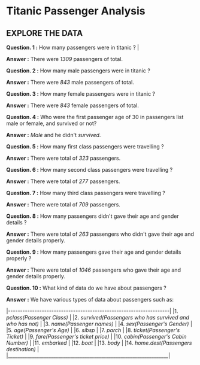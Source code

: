 # Titanic Passenger Analysis
## EXPLORE THE DATA

**Question. 1 :** How many passengers were in titanic ?          |

**Answer :** There were *1309* passengers of total.


**Question. 2 :** How many male passengers were in titanic ?

**Answer :** There were *843* male passengers of total.


**Question. 3 :** How many female passengers were in titanic ?

**Answer :** There were *843* female passengers of total.


**Question. 4 :** Who were the first passenger age of 30 in passengers list male or female, and survived or not?

**Answer :** *Male* and he didn't *survived*.


**Question. 5 :** How many first class passengers were travelling ?

**Answer :** There were total of *323* passengers.


**Question. 6 :** How many second class passengers were travelling ?

**Answer :** There were total of *277* passengers.


**Question. 7 :** How many third class passengers were travelling ?

**Answer :** There were total of *709* passengers.


**Question. 8 :** How many passengers didn't gave their age and gender details ?

**Answer :** There were total of *263* passengers who didn't gave their age and gender details properly.


**Question. 9 :** How many passengers gave their age and gender details properly ?

**Answer :** There were total of *1046* passengers who gave their age and gender details properly.


**Question. 10 :** What kind of data do we have about passengers ?

**Answer :** We have various types of data about passengers such as:

|-------------------------------------------------------------------|
|1.  *pclass(Passenger Class)*                                      |
|2.  *survived(Passengers who has survived and who has not)*        |
|3.  *name(Passenger names)*                                        |
|4.  *sex(Passenger's Gender)*                                      |
|5.  *age(Passenger's Age)*                                         |
|6.  *sibsp*                                                        |
|7.  *parch*                                                        |
|8.  *ticket(Passenger's Ticket)*                                   |
|9.  *fare(Passenger's ticket price)*                               |
|10. *cabin(Passenger's Cabin Number)*                              |
|11. *embarked*                                                     |
|12. *boat*                                                         |
|13. *body*                                                         |
|14. *home.dest(Passengers destination)*                            |
|___________________________________________________________________|

<!-- 
**Question. 10 :** Name all the variables in the dataset which we have ?

**Answer :** All the variables are :

+ pclass
+ survived
+ name
+ sex
+ age
+ sibsp
+ parch
+ ticket
+ fare
+ cabin
+ embarked
+ boat
+ body
+ home.dest
 -->
<!-- 
**Question. 10 :** Name all the necessary features and target variables ?

**Answer :** . -->


<!-- # Titanic Passangers Predictions -->

<!-- Ref: DataFrames -->